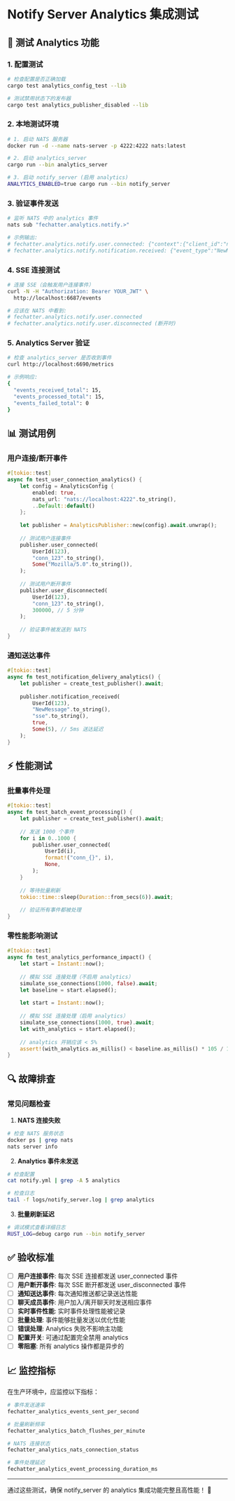 # Notify Server Analytics 集成测试

## 🧪 **测试 Analytics 功能**

### 1. **配置测试**

```bash
# 检查配置是否正确加载
cargo test analytics_config_test --lib

# 测试禁用状态下的发布器
cargo test analytics_publisher_disabled --lib
```

### 2. **本地测试环境**

```bash
# 1. 启动 NATS 服务器
docker run -d --name nats-server -p 4222:4222 nats:latest

# 2. 启动 analytics_server
cargo run --bin analytics_server

# 3. 启动 notify_server (启用 analytics)
ANALYTICS_ENABLED=true cargo run --bin notify_server
```

### 3. **验证事件发送**

```bash
# 监听 NATS 中的 analytics 事件
nats sub "fechatter.analytics.notify.>"

# 示例输出:
# fechatter.analytics.notify.user.connected: {"context":{"client_id":"notify_server_uuid"...}}
# fechatter.analytics.notify.notification.received: {"event_type":"NewMessage"...}
```

### 4. **SSE 连接测试**

```bash
# 连接 SSE（会触发用户连接事件）
curl -N -H "Authorization: Bearer YOUR_JWT" \
  http://localhost:6687/events

# 应该在 NATS 中看到:
# fechatter.analytics.notify.user.connected
# fechatter.analytics.notify.user.disconnected (断开时)
```

### 5. **Analytics Server 验证**

```bash
# 检查 analytics_server 是否收到事件
curl http://localhost:6690/metrics

# 示例响应:
{
  "events_received_total": 15,
  "events_processed_total": 15,
  "events_failed_total": 0
}
```

## 📊 **测试用例**

### 用户连接/断开事件
```rust
#[tokio::test]
async fn test_user_connection_analytics() {
    let config = AnalyticsConfig {
        enabled: true,
        nats_url: "nats://localhost:4222".to_string(),
        ..Default::default()
    };
    
    let publisher = AnalyticsPublisher::new(config).await.unwrap();
    
    // 测试用户连接事件
    publisher.user_connected(
        UserId(123),
        "conn_123".to_string(),
        Some("Mozilla/5.0".to_string()),
    );
    
    // 测试用户断开事件
    publisher.user_disconnected(
        UserId(123),
        "conn_123".to_string(),
        300000, // 5 分钟
    );
    
    // 验证事件被发送到 NATS
}
```

### 通知送达事件
```rust
#[tokio::test]
async fn test_notification_delivery_analytics() {
    let publisher = create_test_publisher().await;
    
    publisher.notification_received(
        UserId(123),
        "NewMessage".to_string(),
        "sse".to_string(),
        true,
        Some(5), // 5ms 送达延迟
    );
}
```

## ⚡ **性能测试**

### 批量事件处理
```rust
#[tokio::test]
async fn test_batch_event_processing() {
    let publisher = create_test_publisher().await;
    
    // 发送 1000 个事件
    for i in 0..1000 {
        publisher.user_connected(
            UserId(i),
            format!("conn_{}", i),
            None,
        );
    }
    
    // 等待批量刷新
    tokio::time::sleep(Duration::from_secs(6)).await;
    
    // 验证所有事件都被处理
}
```

### 零性能影响测试
```rust
#[tokio::test]
async fn test_analytics_performance_impact() {
    let start = Instant::now();
    
    // 模拟 SSE 连接处理（不启用 analytics）
    simulate_sse_connections(1000, false).await;
    let baseline = start.elapsed();
    
    let start = Instant::now();
    
    // 模拟 SSE 连接处理（启用 analytics）
    simulate_sse_connections(1000, true).await;
    let with_analytics = start.elapsed();
    
    // analytics 开销应该 < 5%
    assert!(with_analytics.as_millis() < baseline.as_millis() * 105 / 100);
}
```

## 🔍 **故障排查**

### 常见问题检查

1. **NATS 连接失败**
```bash
# 检查 NATS 服务状态
docker ps | grep nats
nats server info
```

2. **Analytics 事件未发送**
```bash
# 检查配置
cat notify.yml | grep -A 5 analytics

# 检查日志
tail -f logs/notify_server.log | grep analytics
```

3. **批量刷新延迟**
```bash
# 调试模式查看详细日志
RUST_LOG=debug cargo run --bin notify_server
```

## ✅ **验收标准**

- [ ] **用户连接事件**: 每次 SSE 连接都发送 user_connected 事件
- [ ] **用户断开事件**: 每次 SSE 断开都发送 user_disconnected 事件  
- [ ] **通知送达事件**: 每次通知推送都记录送达性能
- [ ] **聊天成员事件**: 用户加入/离开聊天时发送相应事件
- [ ] **实时事件性能**: 实时事件处理性能被记录
- [ ] **批量处理**: 事件能够批量发送以优化性能
- [ ] **错误处理**: Analytics 失败不影响主功能
- [ ] **配置开关**: 可通过配置完全禁用 analytics
- [ ] **零阻塞**: 所有 analytics 操作都是异步的

## 📈 **监控指标**

在生产环境中，应监控以下指标：

```bash
# 事件发送速率
fechatter_analytics_events_sent_per_second

# 批量刷新频率
fechatter_analytics_batch_flushes_per_minute

# NATS 连接状态
fechatter_analytics_nats_connection_status

# 事件处理延迟
fechatter_analytics_event_processing_duration_ms
```

---

通过这些测试，确保 notify_server 的 analytics 集成功能完整且高性能！ 🎯 